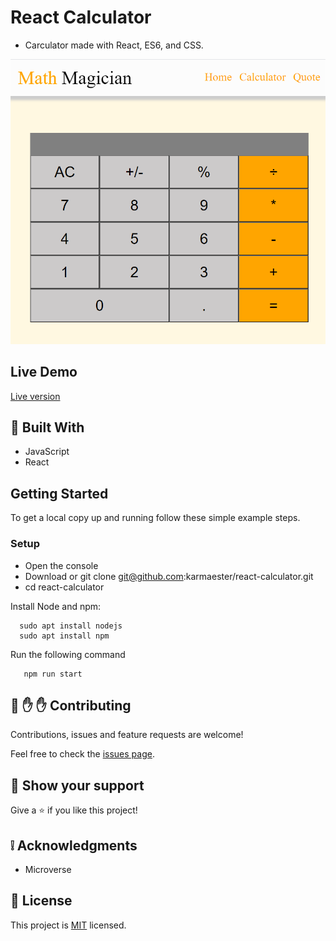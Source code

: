 # React Calculator

- Carculator made with React, ES6, and CSS.

![screenshot](public/screenshot.png)

## Live Demo

[Live version](https://math-magicians-karmaester.herokuapp.com/)

## :hammer: Built With

- JavaScript
- React

## Getting Started

To get a local copy up and running follow these simple example steps.

### Setup

- Open the console
- Download or git clone git@github.com:karmaester/react-calculator.git
- cd react-calculator

Install Node and npm:

```
  sudo apt install nodejs
  sudo apt install npm
```

Run the following command

```
   npm run start
```

## 🤝 :raised_hand: :raised_hand: Contributing

Contributions, issues and feature requests are welcome!

Feel free to check the [issues page](https://github.com/karmaester/react-calculator/issues).

## :muscle: Show your support

Give a ⭐️ if you like this project!

## :grey_exclamation: Acknowledgments

- Microverse

## 📝 License

This project is [MIT](https://opensource.org/licenses/MIT) licensed.